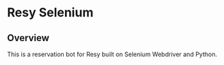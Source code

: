 # Resy Selenium

## Overview
This is a reservation bot for Resy built on Selenium Webdriver and Python.
